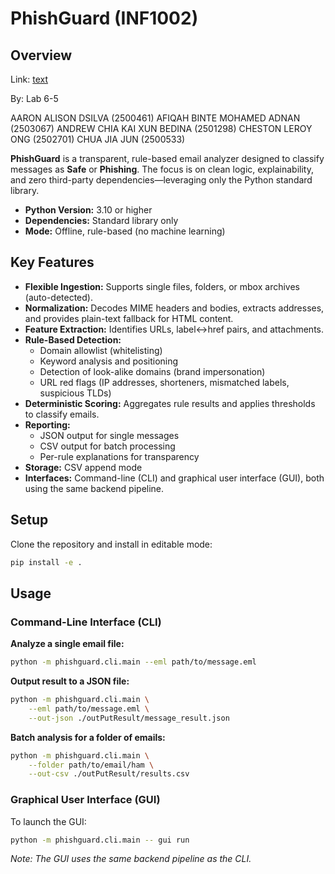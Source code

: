 # PhishGuard (INF1002)

## Overview

Link: [text](https://github.com/andrxhh/phishguard.git)

By: Lab 6-5

AARON ALISON DSILVA (2500461)
AFIQAH BINTE MOHAMED ADNAN (2503067)
ANDREW CHIA KAI XUN BEDINA (2501298)
CHESTON LEROY ONG (2502701)
CHUA JIA JUN (2500533)


**PhishGuard** is a transparent, rule-based email analyzer designed to classify messages as **Safe** or **Phishing**. The focus is on clean logic, explainability, and zero third-party dependencies—leveraging only the Python standard library.

- **Python Version:** 3.10 or higher
- **Dependencies:** Standard library only
- **Mode:** Offline, rule-based (no machine learning)

## Key Features

- **Flexible Ingestion:** Supports single files, folders, or mbox archives (auto-detected).
- **Normalization:** Decodes MIME headers and bodies, extracts addresses, and provides plain-text fallback for HTML content.
- **Feature Extraction:** Identifies URLs, label↔href pairs, and attachments.
- **Rule-Based Detection:**
  - Domain allowlist (whitelisting)
  - Keyword analysis and positioning
  - Detection of look-alike domains (brand impersonation)
  - URL red flags (IP addresses, shorteners, mismatched labels, suspicious TLDs)
- **Deterministic Scoring:** Aggregates rule results and applies thresholds to classify emails.
- **Reporting:**
  - JSON output for single messages
  - CSV output for batch processing
  - Per-rule explanations for transparency
- **Storage:** CSV append mode
- **Interfaces:** Command-line (CLI) and graphical user interface (GUI), both using the same backend pipeline.

## Setup

Clone the repository and install in editable mode:

```sh
pip install -e .
```

## Usage

### Command-Line Interface (CLI)

**Analyze a single email file:**

```sh
python -m phishguard.cli.main --eml path/to/message.eml
```

**Output result to a JSON file:**

```sh
python -m phishguard.cli.main \
    --eml path/to/message.eml \
    --out-json ./outPutResult/message_result.json
```

**Batch analysis for a folder of emails:**

```sh
python -m phishguard.cli.main \
    --folder path/to/email/ham \
    --out-csv ./outPutResult/results.csv
```

### Graphical User Interface (GUI)

To launch the GUI:

```sh
python -m phishguard.cli.main -- gui run
```

_Note: The GUI uses the same backend pipeline as the CLI._
